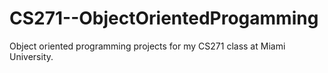 # CS271--ObjectOrientedProgamming
Object oriented programming projects for my CS271 class at Miami University.
